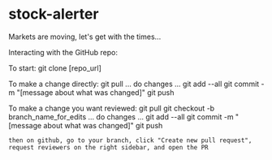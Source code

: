# stock-alerter
Markets are moving, let's get with the times...



Interacting with the GitHub repo:

To start:
git clone [repo_url]

To make a change directly:
	git pull
	... do changes ...
	git add --all
	git commit -m "[message about what was changed]"
	git push

To make a change you want reviewed:
	git pull
	git checkout -b branch_name_for_edits
	... do changes ...
	git add --all
	git commit -m "[message about what was changed]"
	git push

	then on github, go to your branch, click "Create new pull request", request reviewers on the right sidebar, and open the PR 
